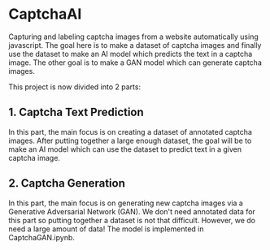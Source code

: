 # CaptchaAI

Capturing and labeling captcha images from a website automatically using javascript. The goal here is to make a dataset of captcha images and finally use the dataset to make an AI model which predicts the text in a captcha image. The other goal is to make a GAN model which can generate captcha images.

This project is now divided into 2 parts:

## 1. Captcha Text Prediction
In this part, the main focus is on creating a dataset of annotated captcha images. After putting together a large enough dataset, the goal will be to make an AI model which can use the dataset to predict text in a given captcha image.

## 2. Captcha Generation
In this part, the main focus is on generating new captcha images via a Generative Adversarial Network (GAN). We don't need annotated data for this part so putting together a dataset is not that difficult. However, we do need a large amount of data! The model is implemented in CaptchaGAN.ipynb.